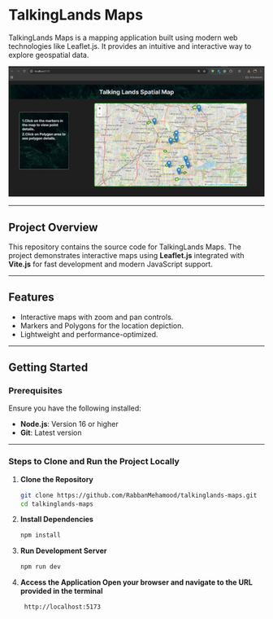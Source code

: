 # TalkingLands Maps

TalkingLands Maps is a mapping application built using modern web technologies like Leaflet.js. It provides an intuitive and interactive way to explore geospatial data.

![TalkingLands Maps Screenshot](src/assets/localhost.jpeg)

---

## Project Overview

This repository contains the source code for TalkingLands Maps. The project demonstrates interactive maps using **Leaflet.js** integrated with **Vite.js** for fast development and modern JavaScript support.

---

## Features

- Interactive maps with zoom and pan controls.
- Markers and Polygons for the location depiction.
- Lightweight and performance-optimized.

---

## Getting Started

### Prerequisites

Ensure you have the following installed:

- **Node.js**: Version 16 or higher
- **Git**: Latest version

---

### Steps to Clone and Run the Project Locally

1. **Clone the Repository**
   ```bash
   git clone https://github.com/RabbanMehamood/talkinglands-maps.git
   cd talkinglands-maps

2. **Install Dependencies**
   ```bash
   npm install
3. **Run Development Server**
   ```bash
   npm run dev
4. **Access the Application Open your browser and navigate to the URL provided in the terminal**
   ```bash
    http://localhost:5173
